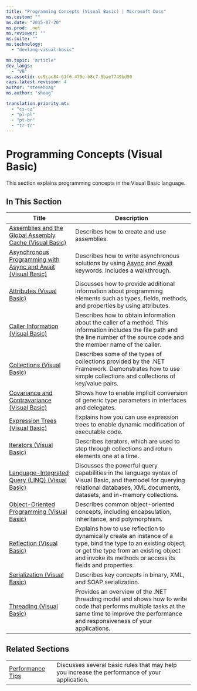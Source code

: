 ```yaml
---
title: "Programming Concepts (Visual Basic) | Microsoft Docs"
ms.custom: ""
ms.date: "2015-07-20"
ms.prod: .net
ms.reviewer: ""
ms.suite: ""
ms.technology: 
  - "devlang-visual-basic"

ms.topic: "article"
dev_langs: 
  - "VB"
ms.assetid: cc9cac84-61f6-476e-b8c7-9bae7749bd90
caps.latest.revision: 4
author: "stevehoag"
ms.author: "shoag"

translation.priority.mt: 
  - "cs-cz"
  - "pl-pl"
  - "pt-br"
  - "tr-tr"
---
```

# Programming Concepts (Visual Basic)
This section explains programming concepts in the Visual Basic language.  
  
## In This Section  
  
|Title|Description|  
|-----------|-----------------|  
|[Assemblies and the Global Assembly Cache (Visual Basic)](../../../visual-basic/programming-guide/concepts/assemblies-gac/index.md)|Describes how to create and use assemblies.|  
|[Asynchronous Programming with Async and Await (Visual Basic)](../../../visual-basic/programming-guide/concepts/async/index.md)|Describes how to write asynchronous solutions by using [Async](../../../visual-basic/language-reference/modifiers/async.md) and [Await](../../../visual-basic/language-reference/operators/await-operator.md) keywords. Includes a walkthrough.|  
|[Attributes (Visual Basic)](../../../visual-basic/programming-guide/concepts/attributes/index.md)|Discusses how to provide additional information about programming elements such as types, fields, methods, and properties by using attributes.|  
|[Caller Information (Visual Basic)](../../../visual-basic/programming-guide/concepts/caller-information.md)|Describes how to obtain information about the caller of a method. This information includes the file path and the line number of the source code and the member name of the caller.|  
|[Collections (Visual Basic)](../../../visual-basic/programming-guide/concepts/collections.md)|Describes some of the types of collections provided by the .NET Framework. Demonstrates how to use simple collections and collections of key/value pairs.|  
|[Covariance and Contravariance (Visual Basic)](../../../visual-basic/programming-guide/concepts/covariance-contravariance/covariance-and-contravariance.md)|Shows how to enable implicit conversion of generic type parameters in interfaces and delegates.|  
|[Expression Trees (Visual Basic)](../../../visual-basic/programming-guide/concepts/expression-trees/index.md)|Explains how you can use expression trees to enable dynamic modification of executable code.|  
|[Iterators (Visual Basic)](../../../visual-basic/programming-guide/concepts/iterators.md)|Describes iterators, which are used to step through collections and return elements one at a time.|  
|[Language-Integrated Query (LINQ) (Visual Basic)](../../../visual-basic/programming-guide/concepts/linq/index.md)|Discusses the powerful query capabilities in the language syntax of Visual Basic, and themodel for querying relational databases, XML documents, datasets, and in-memory collections.|  
|[Object-Oriented Programming (Visual Basic)](../../../visual-basic/programming-guide/concepts/object-oriented-programming.md)|Describes common object-oriented concepts, including encapsulation, inheritance, and polymorphism.|  
|[Reflection (Visual Basic)](../../../visual-basic/programming-guide/concepts/reflection.md)|Explains how to use reflection to dynamically create an instance of a type, bind the type to an existing object, or get the type from an existing object and invoke its methods or access its fields and properties.|  
|[Serialization (Visual Basic)](../../../visual-basic/programming-guide/concepts/serialization/index.md)|Describes key concepts in binary, XML, and SOAP serialization.|  
|[Threading (Visual Basic)](../../../visual-basic/programming-guide/concepts/threading/index.md)|Provides an overview of the .NET threading model and shows how to write code that performs multiple tasks at the same time to improve the performance and responsiveness of your applications.|  
  
## Related Sections  
  
|||  
|---|---|  
|[Performance Tips](https://msdn.microsoft.com/library/ms173196(VS.110).aspx) | Discusses several basic rules that may help you increase the performance of your application.|